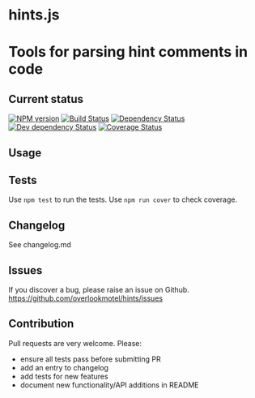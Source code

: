# hints.js

# Tools for parsing hint comments in code

## Current status

[![NPM version](https://img.shields.io/npm/v/hints.svg)](https://www.npmjs.com/package/hints)
[![Build Status](https://img.shields.io/travis/overlookmotel/hints/master.svg)](http://travis-ci.org/overlookmotel/hints)
[![Dependency Status](https://img.shields.io/david/overlookmotel/hints.svg)](https://david-dm.org/overlookmotel/hints)
[![Dev dependency Status](https://img.shields.io/david/dev/overlookmotel/hints.svg)](https://david-dm.org/overlookmotel/hints)
[![Coverage Status](https://img.shields.io/coveralls/overlookmotel/hints/master.svg)](https://coveralls.io/r/overlookmotel/hints)

## Usage

## Tests

Use `npm test` to run the tests. Use `npm run cover` to check coverage.

## Changelog

See changelog.md

## Issues

If you discover a bug, please raise an issue on Github. https://github.com/overlookmotel/hints/issues

## Contribution

Pull requests are very welcome. Please:

* ensure all tests pass before submitting PR
* add an entry to changelog
* add tests for new features
* document new functionality/API additions in README
